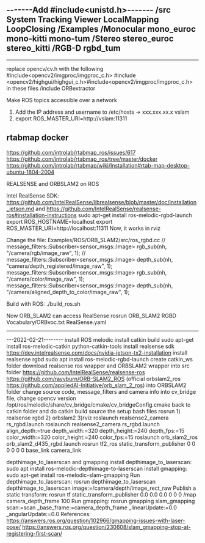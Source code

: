 -------Add #include<unistd.h>-------
/src
       System
       Tracking
       Viewer
       LocalMapping
       LoopClosing
/Examples
       /Monocular
               mono_euroc
               mono-kitti
               mono-tum
       /Stereo
               stereo_euroc
               stereo_kitti
       /RGB-D
               rgbd_tum
------------------------------------

------------------------------------
replace opencv/cv.h with the following
        #include<opencv2/imgproc/imgproc_c.h>
        #include <opencv2/highgui/highgui_c.h>#include<opencv2/imgproc/imgproc_c.h>
in these files
/include
        ORBextractor

Make ROS topics accessible over a network
1. Add the IP address and username to /etc/hosts -> xxx.xxx.xx.x vslam
2. export ROS_MASTER_URI=http://vslam:11311


## rtabmap docker
https://github.com/introlab/rtabmap_ros/issues/617
https://github.com/introlab/rtabmap_ros/tree/master/docker
https://github.com/introlab/rtabmap/wiki/Installation#rtab-map-desktop-ubuntu-1804-2004


REALSENSE and ORBSLAM2 on ROS

Intel RealSense SDK: https://github.com/IntelRealSense/librealsense/blob/master/doc/installation_jetson.md
and
https://github.com/IntelRealSense/realsense-ros#installation-instructions
sudo apt-get install ros-melodic-rgbd-launch
export ROS_HOSTNAME=localhost
export ROS_MASTER_URI=http://localhost:11311
Now, it works in rviz

Change the file: Examples/ROS/ORB_SLAM2/src/ros_rgbd.cc
// message_filters::Subscriber<sensor_msgs::Image> rgb_sub(nh, "/camera/rgb/image_raw", 1);
// message_filters::Subscriber<sensor_msgs::Image> depth_sub(nh, "camera/depth_registered/image_raw", 1);
message_filters::Subscriber<sensor_msgs::Image> rgb_sub(nh, "/camera/color/image_raw", 1);
message_filters::Subscriber<sensor_msgs::Image> depth_sub(nh, "/camera/aligned_depth_to_color/image_raw", 1);

Build with ROS: ./build_ros.sh

Now ORB_SLAM2 can access RealSense
rosrun ORB_SLAM2 RGBD Vocabulary/ORBvoc.txt RealSense.yaml

-------------------------------------------------------
---2022-02-21--------
install ROS melodic
install catkin build sudo apt-get install ros-melodic-catkin python-catkin-tools
install realsense sdk https://dev.intelrealsense.com/docs/nvidia-jetson-tx2-installation
install realsense rgbd sudo apt install ros-melodic-rgbd-launch
create catkin_ws folder
download realsense ros wrapper and ORBSLAM2 wrapper into src folder  https://github.com/IntelRealSense/realsense-ros  https://github.com/rayvburn/ORB-SLAM2_ROS  (official orbslam2_ros https://github.com/appliedAI-Initiative/orb_slam_2_ros)
into ORBSLAM2 folder change source code, message_filters and camera info
into cv_bridge file, change opencv version /opt/ros/melodic/share/cv_bridge/cmake/cv_bridgeConfig.cmake
back to catkin folder and do catkin build
source the setup bash files
rosrun 1) realsense rgbd 2) orbslam2 3)rviz
roslaunch realsense2_camera rs_rgbd.launch
roslaunch realsense2_camera rs_rgbd.launch align_depth:=true depth_width:=320 depth_height:=240 depth_fps:=15 color_width:=320 color_height:=240 color_fps:=15
roslaunch orb_slam2_ros orb_slam2_d435_rgbd.launch
rosrun tf2_ros static_transform_publisher 0 0 0 0 0 0 base_link camera_link

depthimage_to_laserscan and gmapping
install depthimage_to_laserscan: sudo apt install ros-melodic-depthimage-to-laserscan
install gmapping: sudo apt-get install ros-melodic-slam-gmapping
Run depthimage_to_laserscan: rosrun depthimage_to_laserscan depthimage_to_laserscan image:=/camera/depth/image_rect_raw
Publish a static transform: rosrun tf static_transform_publisher 0.0 0.0 0.0 0 0 0 /map camera_depth_frame 100
Run gmapping: rosrun gmapping slam_gmapping scan:=scan _base_frame:=camera_depth_frame _linearUpdate:=0.0 _angularUpdate:=0.0
References:
https://answers.ros.org/question/102966/gmapping-issues-with-laser-pose/
https://answers.ros.org/question/230608/slam_gmapping-stop-at-registering-first-scan/